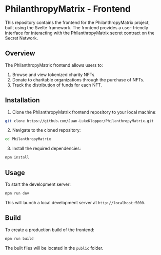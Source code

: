# PhilanthropyMatrix - Frontend

This repository contains the frontend for the PhilanthropyMatrix project, built using the Svelte framework. The frontend provides a user-friendly interface for interacting with the PhilanthropyMatrix secret contract on the Secret Network.

## Overview

The PhilanthropyMatrix frontend allows users to:

1. Browse and view tokenized charity NFTs.
2. Donate to charitable organizations through the purchase of NFTs.
3. Track the distribution of funds for each NFT.

## Installation

1. Clone the PhilanthropyMatrix frontend repository to your local machine:

```sh
git clone https://github.com/Juan-LukeKlopper/PhilanthropyMatrix.git
```

2. Navigate to the cloned repository:

```sh
cd PhilanthropyMatrix
```

3. Install the required dependencies:

```sh
npm install
```

## Usage

To start the development server:

```sh
npm run dev
```

This will launch a local development server at `http://localhost:5000`.

## Build

To create a production build of the frontend:

```sh
npm run build
```

The built files will be located in the `public` folder.
